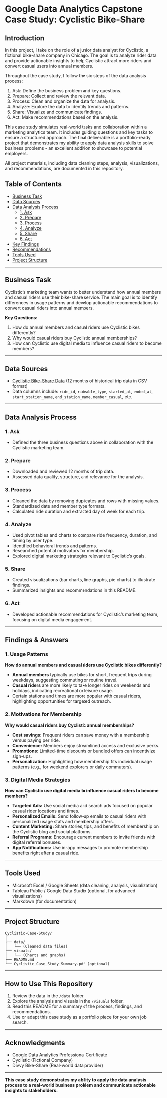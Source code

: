 # Google Data Analytics Capstone Case Study: Cyclistic Bike-Share

## Introduction
In this project, I take on the role of a junior data analyst for Cyclistic, a fictional bike-share company in Chicago. The goal is to analyze rider data and provide actionable insights to help Cyclistic attract more riders and convert casual users into annual members.

Throughout the case study, I follow the six steps of the data analysis process:
1. Ask: Define the business problem and key questions.
2. Prepare: Collect and review the relevant data.
3. Process: Clean and organize the data for analysis.
4. Analyze: Explore the data to identify trends and patterns.
5. Share: Visualize and communicate findings.
6. Act: Make recommendations based on the analysis.

This case study simulates real-world tasks and collaboration within a marketing analytics team. It includes guiding questions and key tasks to ensure a structured approach. The final deliverable is a portfolio-ready project that demonstrates my ability to apply data analysis skills to solve business problems - an excellent addition to showcase to potential employers.

All project materials, including data cleaning steps, analysis, visualizations, and recommendations, are documented in this repository.

## Table of Contents
- [Business Task](#business-task)
- [Data Sources](#data-sources)
- [Data Analysis Process](#data-analysis-process)
    - [1. Ask](#1-ask)
    - [2. Prepare](#2-prepare)
    - [3. Process](#3-process)
    - [4. Analyze](#4-analyze)
    - [5. Share](#5-share)
    - [6. Act](#6-act)
- [Key Findings](#key-findings)
- [Recommendations](#recommendations)
- [Tools Used](#tools-used)
- [Project Structure](#project-structure)

---

## Business Task
Cyclistic’s marketing team wants to better understand how annual members and casual riders use their bike-share service. The main goal is to identify differences in usage patterns and develop actionable recommendations to convert casual riders into annual members.

**Key Questions:**  
1. How do annual members and casual riders use Cyclistic bikes differently?
2. Why would casual riders buy Cyclistic annual memberships?
3. How can Cyclistic use digital media to influence casual riders to become members?

---

## Data Sources
- [Cyclistic Bike-Share Data](https://divvy-tripdata.s3.amazonaws.com/index.html) (12 months of historical trip data in CSV format)
- Data columns include: `ride_id`, `rideable_type`, `started_at`, `ended_at`, `start_station_name`, `end_station_name`, `member_casual`, etc.

---

## Data Analysis Process
### 1. Ask
- Defined the three business questions above in collaboration with the Cyclistic marketing team.

### 2. Prepare
- Downloaded and reviewed 12 months of trip data.
- Assessed data quality, structure, and relevance for the analysis.

### 3. Process
- Cleaned the data by removing duplicates and rows with missing values.
- Standardized date and member type formats.
- Calculated ride duration and extracted day of week for each trip.

### 4. Analyze
- Used pivot tables and charts to compare ride frequency, duration, and timing by user type.
- Identified behavioral trends and patterns.
- Researched potential motivators for membership.
- Explored digital marketing strategies relevant to Cyclistic’s goals.

### 5. Share
- Created visualizations (bar charts, line graphs, pie charts) to illustrate findings.
- Summarized insights and recommendations in this README.

### 6. Act
- Developed actionable recommendations for Cyclistic’s marketing team, focusing on digital media engagement.

---

## Findings & Answers

### 1. Usage Patterns

**How do annual members and casual riders use Cyclistic bikes differently?**
- **Annual members** typically use bikes for short, frequent trips during weekdays, suggesting commuting or routine travel.
- **Casual riders** are more likely to take longer rides on weekends and holidays, indicating recreational or leisure usage.
- Certain stations and times are more popular with casual riders, highlighting opportunities for targeted outreach.

### 2. Motivations for Membership
**Why would casual riders buy Cyclistic annual memberships?**
- **Cost savings:** Frequent riders can save money with a membership versus paying per ride.
- **Convenience:** Members enjoy streamlined access and exclusive perks.
- **Promotions:** Limited-time discounts or bundled offers can incentivize sign-ups.
- **Personalization:** Highlighting how membership fits individual usage patterns (e.g., for weekend explorers or daily commuters).

### 3. Digital Media Strategies
**How can Cyclistic use digital media to influence casual riders to become members?**
- **Targeted Ads:** Use social media and search ads focused on popular casual rider locations and times.
- **Personalized Emails:** Send follow-up emails to casual riders with personalized usage stats and membership offers.
- **Content Marketing:** Share stories, tips, and benefits of membership on the Cyclistic blog and social platforms.
- **Referral Programs:** Encourage current members to invite friends with digital referral bonuses.
- **App Notifications:** Use in-app messages to promote membership benefits right after a casual ride.

---

## Tools Used
- Microsoft Excel / Google Sheets (data cleaning, analysis, visualization)
- Tableau Public / Google Data Studio (optional, for advanced visualizations)
- Markdown (for documentation)

---

## Project Structure
```
Cyclistic-Case-Study/
│
├── data/
│   └── (Cleaned data files)
├── visuals/
│   └── (Charts and graphs)
├── README.md
└── Cyclistic_Case_Study_Summary.pdf (optional)
```

---

## How to Use This Repository
1. Review the data in the `/data` folder.
2. Explore the analysis and visuals in the `/visuals` folder.
3. Read this README for a summary of the process, findings, and recommendations.
4. Use or adapt this case study as a portfolio piece for your own job search.
---

## Acknowledgments
- Google Data Analytics Professional Certificate
- Cyclistic (Fictional Company)
- Divvy Bike-Share (Real-world data provider)

---

**This case study demonstrates my ability to apply the data analysis process to a real-world business problem and communicate actionable insights to stakeholders.**
